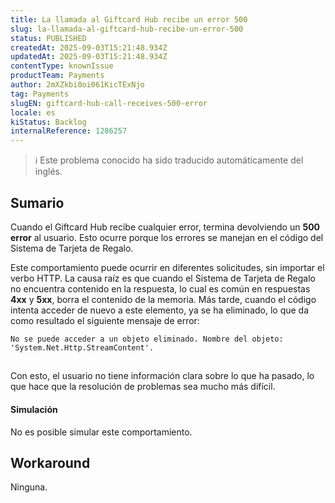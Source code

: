 ```yaml
---
title: La llamada al Giftcard Hub recibe un error 500
slug: la-llamada-al-giftcard-hub-recibe-un-error-500
status: PUBLISHED
createdAt: 2025-09-03T15:21:48.934Z
updatedAt: 2025-09-03T15:21:48.934Z
contentType: knownIssue
productTeam: Payments
author: 2mXZkbi0oi061KicTExNjo
tag: Payments
slugEN: giftcard-hub-call-receives-500-error
locale: es
kiStatus: Backlog
internalReference: 1286257
---
```


>ℹ️ Este problema conocido ha sido traducido automáticamente del inglés.

## Sumario


Cuando el Giftcard Hub recibe cualquier error, termina devolviendo un **500 error** al usuario. Esto ocurre porque los errores se manejan en el código del Sistema de Tarjeta de Regalo.

Este comportamiento puede ocurrir en diferentes solicitudes, sin importar el verbo HTTP. La causa raíz es que cuando el Sistema de Tarjeta de Regalo no encuentra contenido en la respuesta, lo cual es común en respuestas **4xx** y **5xx**, borra el contenido de la memoria.
Más tarde, cuando el código intenta acceder de nuevo a este elemento, ya se ha eliminado, lo que da como resultado el siguiente mensaje de error:


    No se puede acceder a un objeto eliminado. Nombre del objeto: 'System.Net.Http.StreamContent'.

##
Con esto, el usuario no tiene información clara sobre lo que ha pasado, lo que hace que la resolución de problemas sea mucho más difícil.


#### Simulación


No es posible simular este comportamiento.

## Workaround


Ninguna.



